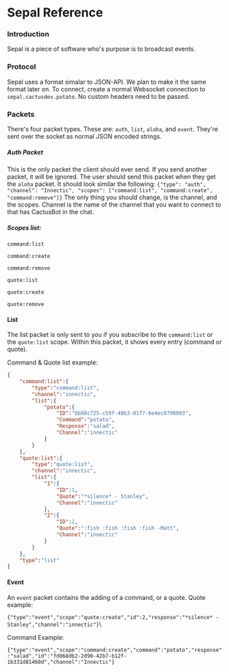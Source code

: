 # Sepal Reference

### Introduction
Sepal is a piece of software who's purpose is to broadcast events.

### Protocol
Sepal uses a format simalar to JSON-API. We plan to make it the same format later on. To connect, create a normal Websocket connection to `sepal.cactusdev.potato`. No custom headers need to be passed.

### Packets
There's four packet types. These are: `auth`, `list`, `aloha`, and `event`. They're sent over the socket as normal JSON encoded strings.

##### Auth Packet
This is the only packet the client should ever send. If you send another packet, it will be ignored. The user should send this packet when they get the `aloha` packet. It should look similar the following:
`{"type": "auth", "channel": "Innectic", "scopes": ["command:list", "command:create", "command:remove"]}`
The only thing you should change, is the channel, and the scopes. Channel is the name of the channel that you want to connect to that has CactusBot in the chat.
##### Scopes list:
`command:list`

`command:create`

`command:remove`

`quote:list`

`quote:create`

`quote:remove`

#### List
The list packet is only sent to you if you subscribe to the `command:list` or the `quote:list` scope. Within this packet, it shows every entry (command or quote).

Command & Quote list example:

```json
{
    "command:list":{
        "type":"command:list",
        "channel":"innectic",
        "list":{
            "potato":{
                "ID":"8b88c725-c59f-48b3-81f7-6e4ec6798003",
                "Command":"potato",
                "Response":"salad",
                "Channel":"innectic"
            }
        }
    },
    "quote:list":{
        "type":"quote:list",
        "channel":"innectic",
        "list":{
            "1":{
                "ID":1,
                "Quote":"*silence* - Stanley",
                "Channel":"innectic"
            },
            "2":{
                "ID":2,
                "Quote":":fish :fish :fish :fish -Matt",
                "Channel":"innectic"
            }
        }
    },
    "type":"list"
}
```


#### Event
An `event` packet contains the adding of a command, or a quote. Quote example:

`{"type":"event","scope":"quote:create","id":2,"response":"*silence* - Stanley","channel":"innectic"}`\

Command Example:

`{"type":"event","scope":"command:create","command":"potato","response":"salad","id":"fd868db2-2d90-42b7-b12f-1b331d81460d","channel":"Innectic"}`
